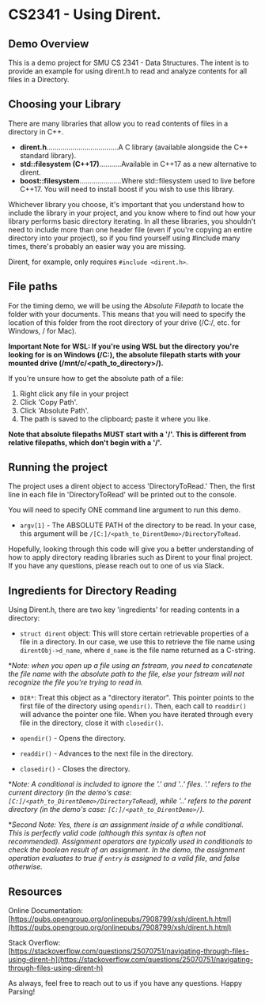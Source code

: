 # CS2341 - Using Dirent.

## Demo Overview

This is a demo project for SMU CS 2341 - Data Structures. The intent is to provide an example
for using dirent.h to read and analyze contents for all files in a Directory.

## Choosing your Library

There are many libraries that allow you to read contents of files in a directory in C++.

- **dirent.h**....................................A C library (available alongside the C++ standard library).
- **std::filesystem (C++17)**...........Available in C++17 as a new alternative to dirent.
- **boost::filesystem**.....................Where std::filesystem used to live before C++17. You
will need to install boost if you wish to use this library.
  
Whichever library you choose, it's important that you understand how to include the library in your project, and
you know where to find out how your library performs basic directory iterating. In all these libraries, you shouldn't need
to include more than one header file (even if you're copying an entire directory into your project), so if you find yourself
using #include many times, there's probably an easier way you are missing.

Dirent, for example, only requires `#include <dirent.h>`.

## File paths

For the timing demo, we will be using the *Absolute Filepath* to locate the folder with your documents. This means
that you will need to specify the location of this folder from the root directory of your drive
(/C:/, etc. for Windows, / for Mac).

**Important Note for WSL: If you're using WSL but the directory you're looking for is on Windows (/C:), the absolute filepath starts with your mounted drive (/mnt/c/<path_to_directory>/).**

If you're unsure how to get the absolute path of a file:

1. Right click any file in your project 
2. Click 'Copy Path'.
3. Click 'Absolute Path'.
4. The path is saved to the clipboard; paste it where you like.

**Note that absolute filepaths MUST start with a '/'. This is different from relative filepaths, which don't begin with a '/'.**

## Running the project

The project uses a dirent object to access 'DirectoryToRead.' Then, the first line in each
file in 'DirectoryToRead' will be printed out to the console.

You will need to specify ONE command line argument to run this demo.

- `argv[1]` - The ABSOLUTE PATH of the directory to be read. In your case, this argument
will be `/[C:]/<path_to_DirentDemo>/DirectoryToRead`.
  
Hopefully, looking through this code will give you a better understanding of how to apply
directory reading libraries such as Dirent to your final project. If you have any questions,
please reach out to one of us via Slack.

## Ingredients for Directory Reading

Using Dirent.h, there are two key 'ingredients' for reading contents in a directory:

- `struct dirent` object: This will store certain retrievable properties of a file in a directory.
In our case, we use this to retrieve the file name using `direntObj->d_name`, where `d_name` is the
  file name returned as a C-string.
  
**Note: when you open up a file using an fstream, you need to concatenate the file name with the
absolute path to the file, else your fstream will not recognize the file you're trying to read in.*

- `DIR*`: Treat this object as a "directory iterator". This pointer points to the first file
of the directory using `opendir()`. Then, each call to `readdir()` will advance the pointer one
  file. When you have iterated through every file in the directory, close it with `closedir()`.
  

- `opendir()` - Opens the directory.
- `readdir()` - Advances to the next file in the directory.
- `closedir()` - Closes the directory.

**Note: A conditional is included to ignore the '.' and '..' files. '.' refers to the current directory
(in the demo's case: `[C:]/<path_to_DirentDemo>/DirectoryToRead`), while '..' refers to the parent directory
(in the demo's case: `[C:]/<path_to_DirentDemo>/`).*

**Second Note: Yes, there is an assignment inside of a while conditional. This is perfectly
valid code (although this syntax is often not recommended). Assignment operators are typically
used in conditionals to check the boolean result of an assignment. In the demo, the assignment operation
evaluates to true if `entry` is assigned to a valid file, and false otherwise.*

## Resources

Online Documentation: [https://pubs.opengroup.org/onlinepubs/7908799/xsh/dirent.h.html](https://pubs.opengroup.org/onlinepubs/7908799/xsh/dirent.h.html)

Stack Overflow: [https://stackoverflow.com/questions/25070751/navigating-through-files-using-dirent-h](https://stackoverflow.com/questions/25070751/navigating-through-files-using-dirent-h)

As always, feel free to reach out to us if you have any questions. Happy Parsing!
